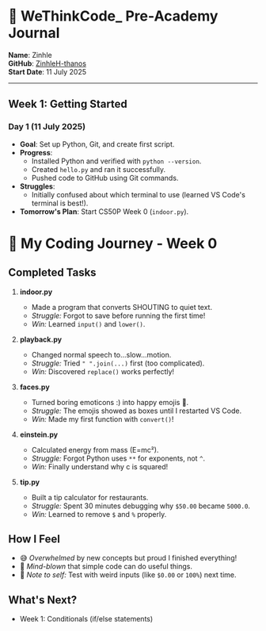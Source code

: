# 🌱 WeThinkCode_ Pre-Academy Journal  
**Name**: Zinhle  
**GitHub**: [ZinhleH-thanos](https://github.com/ZinhleH-thanos)  
**Start Date**: 11 July 2025  

---

## Week 1: Getting Started  
### Day 1 (11 July 2025)  
- **Goal**: Set up Python, Git, and create first script.  
- **Progress**:  
  - Installed Python and verified with `python --version`.  
  - Created `hello.py` and ran it successfully.  
  - Pushed code to GitHub using Git commands.  
- **Struggles**:  
  - Initially confused about which terminal to use (learned VS Code's terminal is best!).  
- **Tomorrow's Plan**: Start CS50P Week 0 (`indoor.py`).  

# 🌱 My Coding Journey - Week 0

## Completed Tasks
1. **indoor.py**  
   - Made a program that converts SHOUTING to quiet text.  
   - *Struggle:* Forgot to save before running the first time!  
   - *Win:* Learned `input()` and `lower()`.

2. **playback.py**  
   - Changed normal speech to...slow...motion.  
   - *Struggle:* Tried `" ".join(...)` first (too complicated).  
   - *Win:* Discovered `replace()` works perfectly!

3. **faces.py**  
   - Turned boring emoticons :) into happy emojis 🙂.  
   - *Struggle:* The emojis showed as boxes until I restarted VS Code.  
   - *Win:* Made my first function with `convert()`!

4. **einstein.py**  
   - Calculated energy from mass (E=mc²).  
   - *Struggle:* Forgot Python uses `**` for exponents, not `^`.  
   - *Win:* Finally understand why c is squared!

5. **tip.py**  
   - Built a tip calculator for restaurants.  
   - *Struggle:* Spent 30 minutes debugging why `$50.00` became `5000.0`.  
   - *Win:* Learned to remove `$` and `%` properly.

## How I Feel
- 😅 *Overwhelmed* by new concepts but proud I finished everything!
- 🤯 *Mind-blown* that simple code can do useful things.
- 📝 *Note to self:* Test with weird inputs (like `$0.00` or `100%`) next time.

## What's Next?
- Week 1: Conditionals (if/else statements)  
